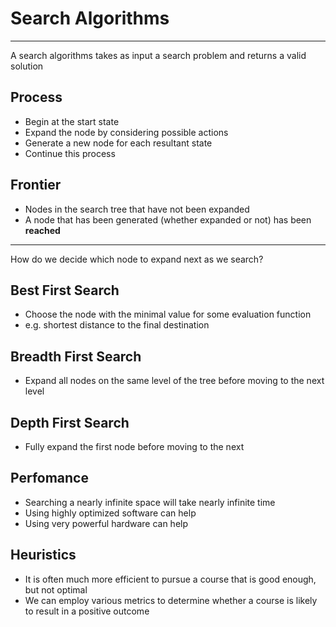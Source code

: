 Search Algorithms
================

---

A search algorithms takes as input a search problem and returns a valid solution

Process
-------

- Begin at the start state
- Expand the node by considering possible actions
- Generate a new node for each resultant state
- Continue this process

Frontier
--------

- Nodes in the search tree that have not been expanded
- A node that has been generated (whether expanded or not) has been **reached**

---

How do we decide which node to expand next as we search?

Best First Search
-----------------

- Choose the node with the minimal value for some evaluation function
- e.g. shortest distance to the final destination

Breadth First Search
--------------------

- Expand all nodes on the same level of the tree before moving to the next level

Depth First Search
------------------

- Fully expand the first node before moving to the next

Perfomance
----------

- Searching a nearly infinite space will take nearly infinite time
- Using highly optimized software can help
- Using very powerful hardware can help

Heuristics
----------

- It is often much more efficient to pursue a course that is good enough, but not optimal
- We can employ various metrics to determine whether a course is likely to result in a positive outcome
